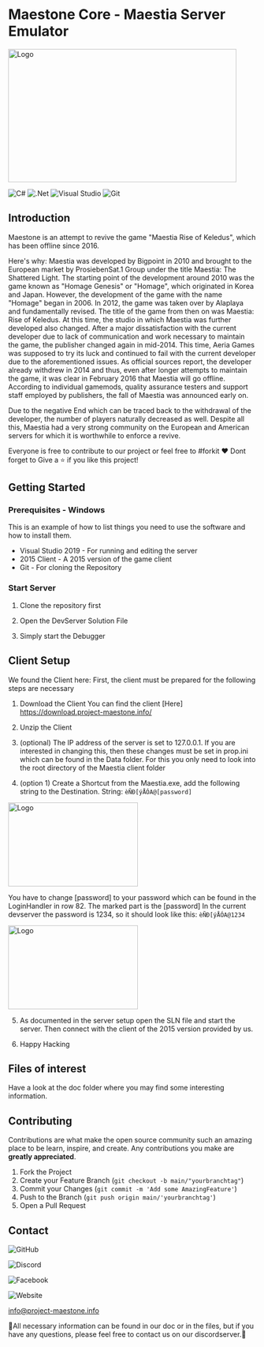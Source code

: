 # Maestone Core - Maestia Server Emulator

<!-- PROJECT LOGO -->
<p align="left">
  <a href="https://project-maestone.info/">
    <img src="https://cdn.discordapp.com/attachments/836568936468316190/873536079611957268/ezgif-7-552254aac03e.gif" alt="Logo" width="463" height="270">
  </a>

![C#](https://img.shields.io/badge/c%23-%23239120.svg?style=for-the-badge&logo=c-sharp&logoColor=white)
![.Net](https://img.shields.io/badge/.NET-5C2D91?style=for-the-badge&logo=.net&logoColor=white)
![Visual Studio](https://img.shields.io/badge/Visual%20Studio-5C2D91.svg?style=for-the-badge&logo=visual-studio&logoColor=white)
![Git](https://img.shields.io/badge/git-%23F05033.svg?style=for-the-badge&logo=git&logoColor=white)



<!-- Introduction -->
## Introduction


Maestone is an attempt to revive the game "Maestia Rise of Keledus", which has been offline since 2016.

Here's why:
Maestia was developed by Bigpoint in 2010 and brought to the European market by ProsiebenSat.1 Group under the title Maestia: The Shattered Light. The starting point of the development around 2010 was the game known as "Homage Genesis" or "Homage", which originated in Korea and Japan. However, the development of the game with the name "Homage" began in 2006. In 2012, the game was taken over by Alaplaya and fundamentally revised. The title of the game from then on was Maestia: Rise of Keledus. At this time, the studio in which Maestia was further developed also changed. After a major dissatisfaction with the current developer due to lack of communication and work necessary to maintain the game, the publisher changed again in mid-2014. This time, Aeria Games was supposed to try its luck and continued to fail with the current developer due to the aforementioned issues. As official sources report, the developer already withdrew in 2014 and thus, even after longer attempts to maintain the game, it was clear in February 2016 that Maestia will go offline. According to individual gamemods, quality assurance testers and support staff employed by publishers, the fall of Maestia was announced early on.

Due to the negative End which can be traced back to the withdrawal of the developer, the number of players naturally decreased as well. Despite all this, Maestia had a very strong community on the European and American servers for which it is worthwhile to enforce a revive.

Everyone is free to contribute to our project or feel free to #forkit :heart:
Dont forget to Give a ⭐️ if you like this project!

<!-- GETTING STARTED -->
## Getting Started


### Prerequisites - Windows

This is an example of how to list things you need to use the software and how to install them.
* Visual Studio 2019 - For running and editing the server
* 2015 Client - A 2015 version of the game client
* Git - For cloning the Repository

### Start Server

1. Clone the repository first

2. Open the DevServer Solution File 

3. Simply start the Debugger



<!-- USAGE EXAMPLES -->
## Client Setup

We found the Client here: 
First, the client must be prepared for the following steps are necessary 

1. Download the Client
You can find the client [Here] https://download.project-maestone.info/

2. Unzip the Client
   
3. (optional) The IP address of the server is set to 127.0.0.1. If you are interested in changing this, then these changes must be set in prop.ini which can be found in the Data folder. For this you only need to look into the root directory of the Maestia client folder
   
4. (option 1) Create a Shortcut from the Maestia.exe, add the following string to the Destination. 
String: `èÑÐ[ýÅÓA@[password]` 
<p align="left">
  <a href="https://project-maestone.info/">
    <img src="https://media.discordapp.net/attachments/836568936468316190/895441563738591294/unknown.png" alt="Logo" width="263" height="170">
  </a>
  
 
  You have to change [password] to your password which can be found in the LoginHandler in row 82. The marked part is the [password] In the current devserver the password is 1234, so it should look like this: `èÑÐ[ýÅÓA@1234`
<p align="left">
  <a href="https://project-maestone.info/">
    <img src="https://cdn.discordapp.com/attachments/836568936468316190/895445250238214164/unknown.png" alt="Logo" width="263" height="170">
  </a>



5. As documented in the server setup open the SLN file and start the server. Then connect with the client of the 2015 version provided by us.

6. Happy Hacking 



<!-- ROADMAP -->
## Files of interest 

Have a look at the doc folder where you may find some interesting information.



<!-- CONTRIBUTING -->
## Contributing

Contributions are what make the open source community such an amazing place to be learn, inspire, and create. Any contributions you make are **greatly appreciated**.

1. Fork the Project
2. Create your Feature Branch (`git checkout -b main/"yourbranchtag"`)
3. Commit your Changes (`git commit -m 'Add some AmazingFeature'`)
4. Push to the Branch (`git push origin main/'yourbranchtag'`)
5. Open a Pull Request



<!-- CONTACT -->
## Contact

![GitHub](https://github.com/Project-Maestone/Maestone-Emulator)

![Discord](https://discord.gg/FXspSzfee4)

![Facebook](https://www.facebook.com/proj3ctmaestone)

![Website](https://project-maestone.info)

<info@project-maestone.info>


:small_red_triangle_down:All necessary information can be found in our doc or in the files, but if you have any questions, please feel free to contact us on our discordserver.:small_red_triangle_down:



